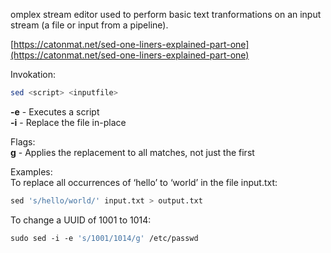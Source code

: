 
omplex stream editor used to perform basic text tranformations on an input stream (a file or input from a pipeline).  
  
  
[https://catonmat.net/sed-one-liners-explained-part-one](https://catonmat.net/sed-one-liners-explained-part-one)  
  
Invokation:  
```bash
sed <script> <inputfile>
```

  
**-e** - Executes a script  
**-i** - Replace the file in-place  
  
Flags:  
**g** - Applies the replacement to all matches, not just the first  
  
Examples:   
To replace all occurrences of ‘hello’ to ‘world’ in the file input.txt:  
```bash
sed 's/hello/world/' input.txt > output.txt
```
 
To change a UUID of 1001 to 1014:  
```bash
sudo sed -i -e 's/1001/1014/g' /etc/passwd
```